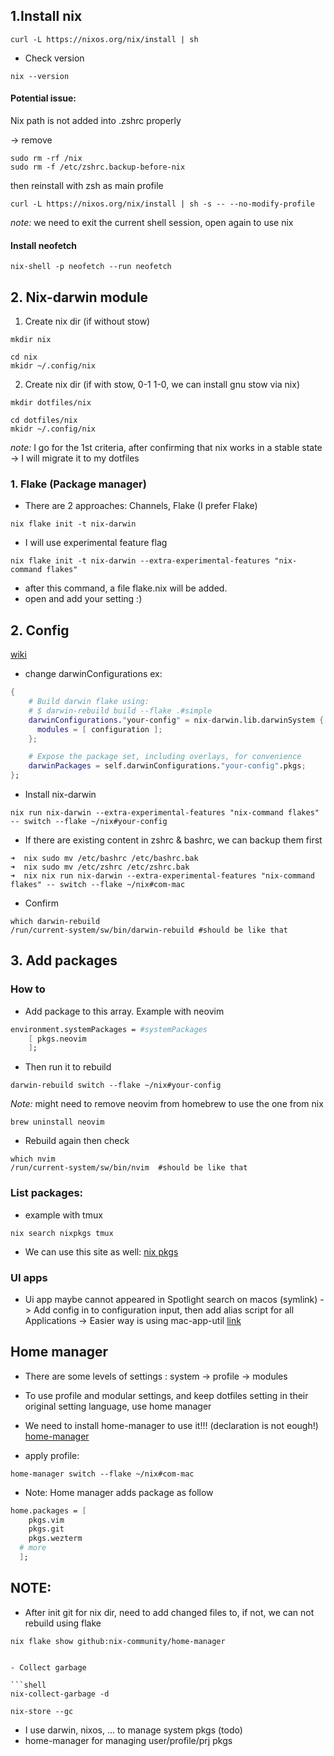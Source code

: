 ## 1.Install nix

```shell
curl -L https://nixos.org/nix/install | sh
```

- Check version

```shell
nix --version
```

#### Potential issue:

Nix path is not added into .zshrc properly

-> remove

```shell
sudo rm -rf /nix
sudo rm -f /etc/zshrc.backup-before-nix
```

then reinstall with zsh as main profile

```shell
curl -L https://nixos.org/nix/install | sh -s -- --no-modify-profile
```

_note:_ we need to exit the current shell session, open again to use nix

#### Install neofetch

```shell
nix-shell -p neofetch --run neofetch
```

## 2. Nix-darwin module

1. Create nix dir (if without stow)

```shell
mkdir nix
```

```shell
cd nix
mkidr ~/.config/nix
```

2. Create nix dir (if with stow, 0-1 1-0, we can install gnu stow via nix)

```shell
mkdir dotfiles/nix
```

```shell
cd dotfiles/nix
mkidr ~/.config/nix
```

_note:_ I go for the 1st criteria, after confirming that nix works in a stable state -> I will migrate it to my dotfiles

### 1. Flake (Package manager)

- There are 2 approaches: Channels, Flake
  (I prefer Flake)

```shell
nix flake init -t nix-darwin
```

- I will use experimental feature flag

```shell
nix flake init -t nix-darwin --extra-experimental-features "nix-command flakes"
```

- after this command, a file flake.nix will be added.
- open and add your setting :)

## 2. Config

[wiki](https://wiki.nixos.org/wiki/Flakes)

- change darwinConfigurations
  ex:

```nix
{
    # Build darwin flake using:
    # $ darwin-rebuild build --flake .#simple
    darwinConfigurations."your-config" = nix-darwin.lib.darwinSystem {
      modules = [ configuration ];
    };

    # Expose the package set, including overlays, for convenience
    darwinPackages = self.darwinConfigurations."your-config".pkgs;
};
```

- Install nix-darwin

```shell
nix run nix-darwin --extra-experimental-features "nix-command flakes" -- switch --flake ~/nix#your-config

```

- If there are existing content in zshrc & bashrc, we can backup them first

```shell
➜  nix sudo mv /etc/bashrc /etc/bashrc.bak
➜  nix sudo mv /etc/zshrc /etc/zshrc.bak
➜  nix nix run nix-darwin --extra-experimental-features "nix-command flakes" -- switch --flake ~/nix#com-mac
```

- Confirm

```
which darwin-rebuild
/run/current-system/sw/bin/darwin-rebuild #should be like that
```

## 3. Add packages

### How to

- Add package to this array. Example with neovim

```nix
environment.systemPackages = #systemPackages
    [ pkgs.neovim
    ];
```

- Then run it to rebuild

```shell
darwin-rebuild switch --flake ~/nix#your-config
```

_Note:_ might need to remove neovim from homebrew to use the one from nix

```shell
brew uninstall neovim
```

- Rebuild again then check

```shell
which nvim
/run/current-system/sw/bin/nvim  #should be like that
```

### List packages:

- example with tmux

```shell
nix search nixpkgs tmux
```

- We can use this site as well:
  [nix pkgs](https://search.nixos.org/packages)

### UI apps

- Ui app maybe cannot appeared in Spotlight search on macos (symlink)
  -> Add config in to configuration input, then add alias script for all Applications
  -> Easier way is using mac-app-util
  [link](https://github.com/hraban/mac-app-util)

## Home manager

- There are some levels of settings : system -> profile -> modules
- To use profile and modular settings, and keep dotfiles setting in their original setting language, use home manager
- We need to install home-manager to use it!!! (declaration is not eough!)
  [home-manager](https://nix-community.github.io/home-manager/)

- apply profile:

```shell
home-manager switch --flake ~/nix#com-mac
```

- Note: Home manager adds package as follow

```nix
home.packages = [
    pkgs.vim
    pkgs.git
    pkgs.wezterm
  # more
  ];
```

## NOTE:

- After init git for nix dir, need to add changed files to, if not, we can not rebuild using flake

```shell
nix flake show github:nix-community/home-manager
```

````

- Collect garbage

```shell
nix-collect-garbage -d
````

```shell
nix-store --gc
```

- I use darwin, nixos, ... to manage system pkgs (todo)
- home-manager for managing user/profile/prj pkgs

